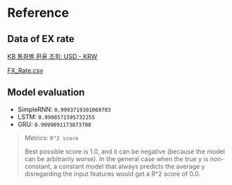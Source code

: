 # Reference

## Data of EX rate

[KB 통화별 환율 조회: USD - KRW](https://obank.kbstar.com/quics?page=C101422)

[FX_Rate.csv](https://github.com/BetaTester772/FX-RNN/blob/master/FX_Rate.csv)

## Model evaluation

* SimpleRNN: `0.9993719301069783`
* LSTM: `0.9998571595732255`
* GRU: `0.9999091173873708`

> Metrics:  `R^2 score`
> 
>Best possible score is 1.0, and it can be negative (because the model can be arbitrarily worse). In the general case
> when the true y is non-constant, a constant model that always predicts the average y disregarding the input features
> would get a R^2 score of 0.0.
